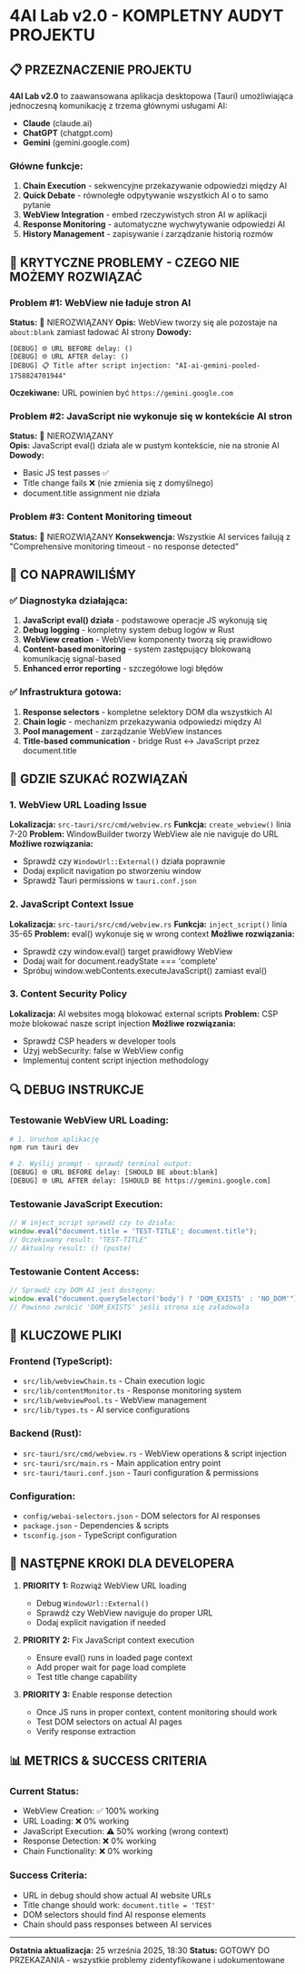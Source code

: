 # 4AI Lab v2.0 - KOMPLETNY AUDYT PROJEKTU

## 📋 PRZEZNACZENIE PROJEKTU

**4AI Lab v2.0** to zaawansowana aplikacja desktopowa (Tauri) umożliwiająca jednoczesną komunikację z trzema głównymi usługami AI:
- **Claude** (claude.ai)
- **ChatGPT** (chatgpt.com) 
- **Gemini** (gemini.google.com)

### Główne funkcje:
1. **Chain Execution** - sekwencyjne przekazywanie odpowiedzi między AI
2. **Quick Debate** - równoległe odpytywanie wszystkich AI o to samo pytanie
3. **WebView Integration** - embed rzeczywistych stron AI w aplikacji
4. **Response Monitoring** - automatyczne wychwytywanie odpowiedzi AI
5. **History Management** - zapisywanie i zarządzanie historią rozmów

## 🔴 KRYTYCZNE PROBLEMY - CZEGO NIE MOŻEMY ROZWIĄZAĆ

### Problem #1: WebView nie ładuje stron AI
**Status:** 🔴 NIEROZWIĄZANY
**Opis:** WebView tworzy się ale pozostaje na `about:blank` zamiast ładować AI strony
**Dowody:**
```
[DEBUG] 🌐 URL BEFORE delay: ()
[DEBUG] 🌐 URL AFTER delay: ()
[DEBUG] 📋 Title after script injection: "AI-ai-gemini-pooled-1758824701944"
```
**Oczekiwane:** URL powinien być `https://gemini.google.com`

### Problem #2: JavaScript nie wykonuje się w kontekście AI stron
**Status:** 🔴 NIEROZWIĄZANY  
**Opis:** JavaScript eval() działa ale w pustym kontekście, nie na stronie AI
**Dowody:**
- Basic JS test passes ✅
- Title change fails ❌ (nie zmienia się z domyślnego)
- document.title assignment nie działa

### Problem #3: Content Monitoring timeout
**Status:** 🔴 NIEROZWIĄZANY
**Konsekwencja:** Wszystkie AI services failują z "Comprehensive monitoring timeout - no response detected"

## 🔧 CO NAPRAWILIŚMY

### ✅ Diagnostyka działająca:
1. **JavaScript eval() działa** - podstawowe operacje JS wykonują się
2. **Debug logging** - kompletny system debug logów w Rust
3. **WebView creation** - WebView komponenty tworzą się prawidłowo
4. **Content-based monitoring** - system zastępujący blokowaną komunikację signal-based
5. **Enhanced error reporting** - szczegółowe logi błędów

### ✅ Infrastruktura gotowa:
1. **Response selectors** - kompletne selektory DOM dla wszystkich AI
2. **Chain logic** - mechanizm przekazywania odpowiedzi między AI  
3. **Pool management** - zarządzanie WebView instances
4. **Title-based communication** - bridge Rust ↔ JavaScript przez document.title

## 📍 GDZIE SZUKAĆ ROZWIĄZAŃ

### 1. WebView URL Loading Issue
**Lokalizacja:** `src-tauri/src/cmd/webview.rs`
**Funkcja:** `create_webview()` linia 7-20
**Problem:** WindowBuilder tworzy WebView ale nie naviguje do URL
**Możliwe rozwiązania:**
- Sprawdź czy `WindowUrl::External()` działa poprawnie
- Dodaj explicit navigation po stworzeniu window
- Sprawdź Tauri permissions w `tauri.conf.json`

### 2. JavaScript Context Issue  
**Lokalizacja:** `src-tauri/src/cmd/webview.rs`
**Funkcja:** `inject_script()` linia 35-65
**Problem:** eval() wykonuje się w wrong context
**Możliwe rozwiązania:**
- Sprawdź czy window.eval() target prawidłowy WebView
- Dodaj wait for document.readyState === 'complete'
- Spróbuj window.webContents.executeJavaScript() zamiast eval()

### 3. Content Security Policy
**Lokalizacja:** AI websites mogą blokować external scripts
**Problem:** CSP może blokować nasze script injection
**Możliwe rozwiązania:**
- Sprawdź CSP headers w developer tools
- Użyj webSecurity: false w WebView config
- Implementuj content script injection methodology

## 🔍 DEBUG INSTRUKCJE

### Testowanie WebView URL Loading:
```bash
# 1. Uruchom aplikację
npm run tauri dev

# 2. Wyślij prompt - sprawdź terminal output:
[DEBUG] 🌐 URL BEFORE delay: [SHOULD BE about:blank]
[DEBUG] 🌐 URL AFTER delay: [SHOULD BE https://gemini.google.com]
```

### Testowanie JavaScript Execution:
```javascript
// W inject_script sprawdź czy to działa:
window.eval("document.title = 'TEST-TITLE'; document.title");
// Oczekiwany result: "TEST-TITLE"
// Aktualny result: () (puste)
```

### Testowanie Content Access:
```javascript
// Sprawdź czy DOM AI jest dostępny:
window.eval("document.querySelector('body') ? 'DOM_EXISTS' : 'NO_DOM'");
// Powinno zwrócić 'DOM_EXISTS' jeśli strona się załadowała
```

## 📁 KLUCZOWE PLIKI

### Frontend (TypeScript):
- `src/lib/webviewChain.ts` - Chain execution logic
- `src/lib/contentMonitor.ts` - Response monitoring system  
- `src/lib/webviewPool.ts` - WebView management
- `src/lib/types.ts` - AI service configurations

### Backend (Rust):
- `src-tauri/src/cmd/webview.rs` - WebView operations & script injection
- `src-tauri/src/main.rs` - Main application entry point
- `src-tauri/tauri.conf.json` - Tauri configuration & permissions

### Configuration:
- `config/webai-selectors.json` - DOM selectors for AI responses
- `package.json` - Dependencies & scripts
- `tsconfig.json` - TypeScript configuration

## 🚀 NASTĘPNE KROKI DLA DEVELOPERA

1. **PRIORITY 1:** Rozwiąż WebView URL loading
   - Debug `WindowUrl::External()` 
   - Sprawdź czy WebView naviguje do proper URL
   - Dodaj explicit navigation if needed

2. **PRIORITY 2:** Fix JavaScript context execution
   - Ensure eval() runs in loaded page context
   - Add proper wait for page load complete
   - Test title change capability

3. **PRIORITY 3:** Enable response detection  
   - Once JS runs in proper context, content monitoring should work
   - Test DOM selectors on actual AI pages
   - Verify response extraction

## 📊 METRICS & SUCCESS CRITERIA

### Current Status:
- WebView Creation: ✅ 100% working
- URL Loading: ❌ 0% working  
- JavaScript Execution: ⚠️ 50% working (wrong context)
- Response Detection: ❌ 0% working
- Chain Functionality: ❌ 0% working

### Success Criteria:
- URL in debug should show actual AI website URLs
- Title change should work: `document.title = 'TEST'`
- DOM selectors should find AI response elements
- Chain should pass responses between AI services

---

**Ostatnia aktualizacja:** 25 września 2025, 18:30
**Status:** GOTOWY DO PRZEKAZANIA - wszystkie problemy zidentyfikowane i udokumentowane